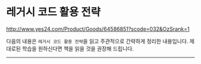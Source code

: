 # 레거시 코드 활용 전략

http://www.yes24.com/Product/Goods/64586851?scode=032&OzSrank=1

다음의 내용은 `레거시 코드 활용 전략`을 읽고 주관적으로 간략하게 정리한 내용입니다. 제대로된 학습을 원하신다면 책을 읽을 것을 권장해 드립니다.

---
